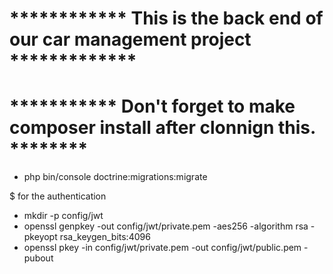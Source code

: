 # ************ This is the back end of our car management project *************

# *********** Don't forget to make composer install after clonnign this. ********

- php bin/console doctrine:migrations:migrate


$ for the authentication
- mkdir -p config/jwt
- openssl genpkey -out config/jwt/private.pem -aes256 -algorithm rsa -pkeyopt rsa_keygen_bits:4096
- openssl pkey -in config/jwt/private.pem -out config/jwt/public.pem -pubout

